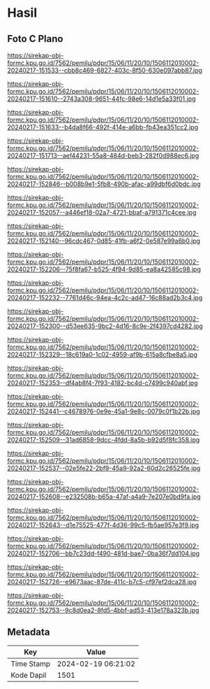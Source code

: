 # Hasil

## Foto C Plano

https://sirekap-obj-formc.kpu.go.id/7562/pemilu/pdpr/15/06/11/20/10/1506112010002-20240217-151533--cbb8c469-6827-403c-8f50-630e097abb87.jpg

https://sirekap-obj-formc.kpu.go.id/7562/pemilu/pdpr/15/06/11/20/10/1506112010002-20240217-151610--2743a308-9651-44fc-98e6-14d1e5a33f01.jpg

https://sirekap-obj-formc.kpu.go.id/7562/pemilu/pdpr/15/06/11/20/10/1506112010002-20240217-151633--b4da8f66-492f-414e-a6bb-fb43ea351cc2.jpg

https://sirekap-obj-formc.kpu.go.id/7562/pemilu/pdpr/15/06/11/20/10/1506112010002-20240217-151713--aef44231-55a8-484d-beb3-282f0d988ec6.jpg

https://sirekap-obj-formc.kpu.go.id/7562/pemilu/pdpr/15/06/11/20/10/1506112010002-20240217-152846--b008b9e1-5fb8-490b-afac-a99dbf6d0bdc.jpg

https://sirekap-obj-formc.kpu.go.id/7562/pemilu/pdpr/15/06/11/20/10/1506112010002-20240217-152057--a446ef18-02a7-4721-bbaf-a791371c4cee.jpg

https://sirekap-obj-formc.kpu.go.id/7562/pemilu/pdpr/15/06/11/20/10/1506112010002-20240217-152140--96cdc467-0d85-41fb-a6f2-0e587e99a6b0.jpg

https://sirekap-obj-formc.kpu.go.id/7562/pemilu/pdpr/15/06/11/20/10/1506112010002-20240217-152206--75f8fa67-b525-4f94-9d85-ea8a42585c98.jpg

https://sirekap-obj-formc.kpu.go.id/7562/pemilu/pdpr/15/06/11/20/10/1506112010002-20240217-152232--7761d46c-94ea-4c2c-ad47-16c88ad2b3c4.jpg

https://sirekap-obj-formc.kpu.go.id/7562/pemilu/pdpr/15/06/11/20/10/1506112010002-20240217-152300--d53ee635-9bc2-4d16-8c9e-2f4397cd4282.jpg

https://sirekap-obj-formc.kpu.go.id/7562/pemilu/pdpr/15/06/11/20/10/1506112010002-20240217-152329--18c619a0-1c02-4959-af9b-615a8cfbe8a5.jpg

https://sirekap-obj-formc.kpu.go.id/7562/pemilu/pdpr/15/06/11/20/10/1506112010002-20240217-152353--df4ab8f4-7f93-4182-bc4d-c7499c940abf.jpg

https://sirekap-obj-formc.kpu.go.id/7562/pemilu/pdpr/15/06/11/20/10/1506112010002-20240217-152441--c4678976-0e9e-45a1-9e8c-0079c0f1b22b.jpg

https://sirekap-obj-formc.kpu.go.id/7562/pemilu/pdpr/15/06/11/20/10/1506112010002-20240217-152509--31ad6858-9dcc-4fdd-8a5b-b92d5f8fc358.jpg

https://sirekap-obj-formc.kpu.go.id/7562/pemilu/pdpr/15/06/11/20/10/1506112010002-20240217-152537--02e5fe22-2bf9-45a9-92a2-60d2c26525fe.jpg

https://sirekap-obj-formc.kpu.go.id/7562/pemilu/pdpr/15/06/11/20/10/1506112010002-20240217-152608--e232508b-b65a-47af-a4a9-7e207e0bd9fa.jpg

https://sirekap-obj-formc.kpu.go.id/7562/pemilu/pdpr/15/06/11/20/10/1506112010002-20240217-152643--d1e75525-477f-4d36-99c5-fb5ae957e3f9.jpg

https://sirekap-obj-formc.kpu.go.id/7562/pemilu/pdpr/15/06/11/20/10/1506112010002-20240217-152706--bb7c23dd-f490-481d-bae7-0ba36f7dd104.jpg

https://sirekap-obj-formc.kpu.go.id/7562/pemilu/pdpr/15/06/11/20/10/1506112010002-20240217-152726--e9673aac-87de-411c-b7c5-cf97ef2dca28.jpg

https://sirekap-obj-formc.kpu.go.id/7562/pemilu/pdpr/15/06/11/20/10/1506112010002-20240217-152753--9c8d0ea2-8fd5-4bbf-ad53-413e178a323b.jpg


## Metadata

| Key        | Value               |
| ---------- | ------------------- |
| Time Stamp | 2024-02-19 06:21:02 |
| Kode Dapil | 1501                |



